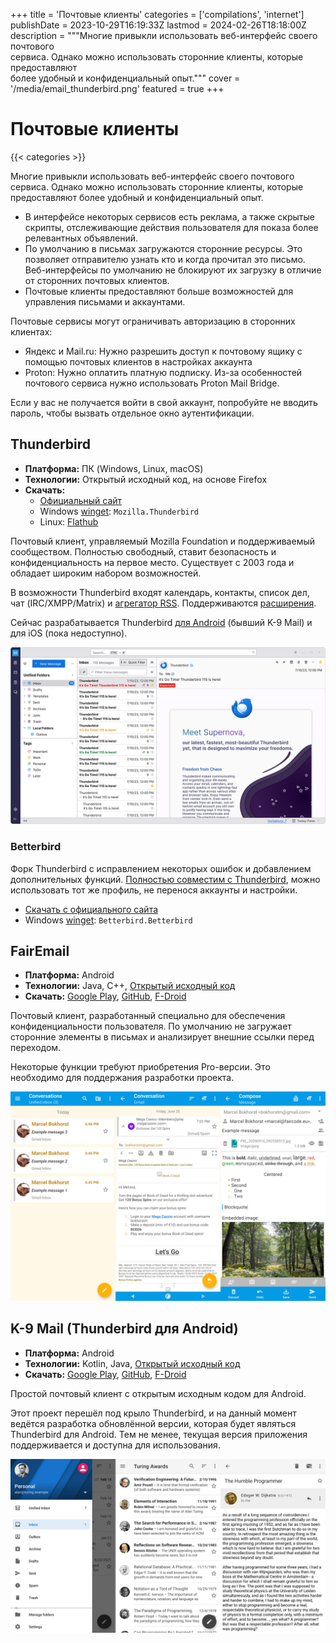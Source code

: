 +++
title = 'Почтовые клиенты'
categories = ['compilations', 'internet']
publishDate = 2023-10-29T16:19:33Z
lastmod = 2024-02-26T18:18:00Z
description = """Многие привыкли использовать веб-интерфейс своего почтового \
сервиса. Однако можно использовать сторонние клиенты, которые предоставляют \
более удобный и конфиденциальный опыт."""
cover = '/media/email_thunderbird.png'
featured = true
+++

# Почтовые клиенты
{{< categories >}}

Многие привыкли использовать веб-интерфейс своего почтового сервиса. Однако
можно использовать сторонние клиенты, которые предоставляют более удобный и
конфиденциальный опыт.

- В интерфейсе некоторых сервисов есть реклама, а также скрытые скрипты,
отслеживающие действия пользователя для показа более релевантных объявлений.
- По умолчанию в письмах загружаются сторонние ресурсы. Это позволяет
отправителю узнать кто и когда прочитал это письмо. Веб-интерфейсы по умолчанию
не блокируют их загрузку в отличие от сторонних почтовых клиентов.
- Почтовые клиенты предоставляют больше возможностей для управления письмами
и аккаунтами.

Почтовые сервисы могут ограничивать авторизацию в сторонних клиентах:

- Яндекс и Mail.ru: Нужно разрешить доступ к почтовому ящику с помощью почтовых
клиентов в настройках аккаунта
- Proton: Нужно оплатить платную подписку. Из-за особенностей почтового сервиса
нужно использовать Proton Mail Bridge.

Если у вас не получается войти в свой аккаунт, попробуйте не вводить пароль,
чтобы вызвать отдельное окно аутентификации.

## Thunderbird

- **Платформа:** ПК (Windows, Linux, macOS)
- **Технологии:** Открытый исходный код, на основе Firefox
- **Скачать:**
    - [Официальный сайт](https://www.thunderbird.net)
    - Windows [winget](/wiki/winget): `Mozilla.Thunderbird`
    - Linux: [Flathub](https://flathub.org/apps/org.mozilla.Thunderbird)

Почтовый клиент, управляемый Mozilla Foundation и поддерживаемый сообществом.
Полностью свободный, ставит безопасность и конфиденциальность на первое место.
Существует с 2003 года и обладает широким набором возможностей.

В возможности Thunderbird входят календарь, контакты, список дел, чат
(IRC/XMPP/Matrix) и [агрегатор RSS](/wiki/rss#thunderbird). Поддерживаются
[расширения](https://addons.thunderbird.net).

Сейчас разрабатывается Thunderbird
[для Android](#k-9-mail-thunderbird-для-android) (бывший K-9 Mail) и для iOS
(пока недоступно).

![Скриншот Thunderbird для ПК](/media/email_thunderbird.png)

### Betterbird

Форк Thunderbird с исправлением некоторых ошибок и добавлением дополнительных
функций.
[Полностью совместим с Thunderbird](https://betterbird.eu/support/index.html#switch-tb-bb),
можно использовать тот же профиль, не перенося аккаунты и настройки.

- [Скачать с официального сайта](https://betterbird.eu/downloads/index.php)
- Windows [winget](/wiki/winget): `Betterbird.Betterbird`

## FairEmail

- **Платформа:** Android
- **Технологии:** Java, C++,
[Открытый исходный код](https://github.com/M66B/FairEmail)
- **Скачать:**
[Google Play](https://play.google.com/store/apps/details?id=eu.faircode.email),
[GitHub](https://github.com/M66B/FairEmail/releases),
[F-Droid](https://f-droid.org/en/packages/eu.faircode.email)

Почтовый клиент, разработанный специально для обеспечения конфиденциальности
пользователя. По умолчанию не загружает сторонние элементы в письмах и
анализирует внешние ссылки перед переходом.

Некоторые функции требуют приобретения Pro-версии. Это необходимо для
поддержания разработки проекта.

![Скриншот FairEmail](/media/email_fairemail.jpg)

## K-9 Mail (Thunderbird для Android)

- **Платформа:** Android
- **Технологии:** Kotlin, Java,
[Открытый исходный код](https://github.com/thunderbird/thunderbird-android)
- **Скачать:**
[Google Play](https://play.google.com/store/apps/details?id=com.fsck.k9),
[GitHub](https://github.com/thunderbird/thunderbird-android/releases),
[F-Droid](https://f-droid.org/repository/browse/?fdid=com.fsck.k9)

Простой почтовый клиент с открытым исходным кодом для Android.

Этот проект перешёл под крыло Thunderbird, и на данный момент ведётся разработка
обновлённой версии, которая будет являться Thunderbird для Android. Тем не
менее, текущая версия приложения поддерживается и доступна для использования.

![Скриншот K-9 Mail](/media/email_k9mail.jpg)
